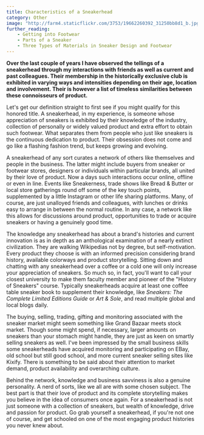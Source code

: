 ```yaml
---
title: Characteristics of a Sneakerhead
category: Other
image: "http://farm4.staticflickr.com/3753/19662260392_31250bb8d1_b.jpg"
further_reading:
    - Getting into Footwear
    - Parts of a Sneaker
    - Three Types of Materials in Sneaker Design and Footwear
---
```

**Over the last couple of years I have observed the tellings of a sneakerhead through my interactions with friends as well as current and past colleagues. Their membership in the historically exclusive club is exhibited in varying ways and intensities depending on their age, location and involvement. Their is however a list of timeless similarities between these connoisseurs of product.**

Let's get our definition straight to first see if you might qualify for this honored title. A sneakerhead, in my experience, is someone whose appreciation of sneakers is exhibited by their knowledge of the industry, collection of personally or widely valued product and extra effort to obtain such footwear. What separates them from people who just like sneakers is the continuous dedication to product. Their obsession does not come and go like a flashing fashion trend, but keeps growing and evolving.

A sneakerhead of any sort curates a network of others like themselves and people in the business. The latter might include buyers from sneaker or footwear stores, designers or individuals within particular brands, all united by their love of product. Now a days such interactions occur online, offline or even in line. Events like Sneakerness, trade shows like Bread & Butter or local store gatherings round off some of the key touch points, supplemented by a little Instagram or other life sharing platforms. Many, of course, are just unalloyed friends and colleagues, with lunches or drinks easy to arrange in between the normal routine. In any case, a network like this allows for discussions around product, opportunities to trade or acquire sneakers or having a genuinely good time.

The knowledge any sneakerhead has about a brand's histories and current innovation is as in depth as an anthological examination of a nearly extinct civilization. They are walking Wikipedias not by degree, but self-motivation. Every product they choose is with an informed precision considering brand history, available colorways and product storytelling. Sitting down and chatting with any sneakerhead over a coffee or a cold one will only increase your appreciation of sneakers. So much so, in fact, you'll want to call your closest university to make them faculty member and pioneer of the "History of Sneakers" course. Typically sneakerheads acquire at least one coffee table sneaker book to supplement their knowledge, like *Sneakers: The Complete Limited Editions Guide* or *Art & Sole*, and read multiple global and local blogs daily.

The buying, selling, trading, gifting and monitoring associated with the sneaker market might seem something like Grand Bazaar meets stock market. Though some might spend, if necessary, larger amounts on sneakers than your stomach might handle, they are just as keen on smartly selling sneakers as well. I've been impressed by the small business skills some sneakerheads have acquired monitoring and participating on EBay, old school but still good school, and more current sneaker selling sites like Kixify. There is something to be said about their attention to market demand, product availability and overarching culture.

Behind the network, knowledge and business savviness is also a genuine personality. A nerd of sorts, like we all are with some chosen subject. The best part is that their love of product and its complete storytelling makes you believe in the idea of consumers once again. For a sneakerhead is not just someone with a collection of sneakers, but wealth of knowledge, drive and passion for product. Go grab yourself a sneakerhead, if you're not one of course, and get schooled on one of the most engaging product histories you never knew about. 
